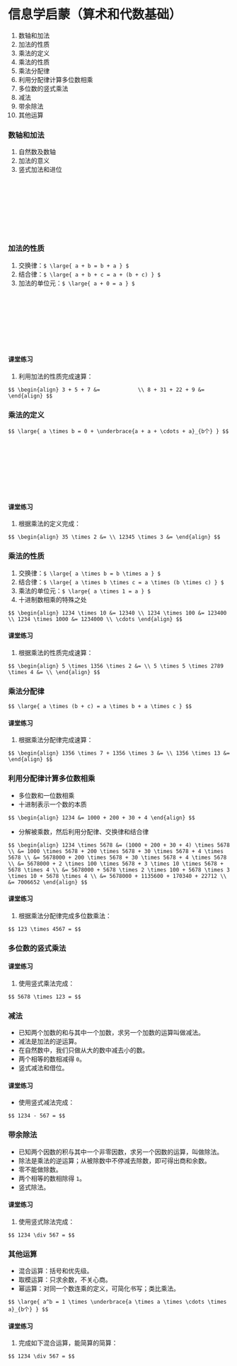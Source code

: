 # 信息学启蒙（算术和代数基础）

1. 数轴和加法
1. 加法的性质
1. 乘法的定义
1. 乘法的性质
1. 乘法分配律
1. 利用分配律计算多位数相乘
1. 多位数的竖式乘法
1. 减法
1. 带余除法
1. 其他运算

	
### 数轴和加法

1. 自然数及数轴<!-- .element: class="fragment fade-in" -->
1. 加法的意义<!-- .element: class="fragment fade-in" -->
1. 竖式加法和进位<!-- .element: class="fragment fade-in" -->
<br/>
<br/>
<br/>
<br/>
<br/>
<br/>
<br/>

	
### 加法的性质

1. 交换律：`$ \large{ a + b = b + a } $`
1. 结合律：`$ \large{ a + b + c = a + (b + c) } $`
1. 加法的单位元：`$ \large{ a + 0 = a } $`
<br/>
<br/>
<br/>
<br/>
<br/>
<br/>
<br/>

	
#### 课堂练习

1. 利用加法的性质完成速算：

`$$
\begin{align}
    3 + 5 + 7 &=            \\
    8 + 31 + 22 + 9 &=
\end{align}
$$`

	
### 乘法的定义

`$$
\large{
    a \times b = 0 + \underbrace{a + a + \cdots + a}_{b个}
}
$$`

<br/>
<br/>
<br/>
<br/>
<br/>
<br/>
<br/>

	
#### 课堂练习

1. 根据乘法的定义完成：

`$$
\begin{align}
    35 \times 2 &= \\
    12345 \times 3 &=
\end{align}
$$`

	
### 乘法的性质

1. 交换律：`$ \large{ a \times b = b \times a } $`
1. 结合律：`$ \large{ a \times b \times c = a \times (b \times c) } $`
1. 乘法的单位元：`$ \large{ a \times 1 = a } $`
1. 十进制数相乘的特殊之处

`$$
\begin{align}
    1234 \times 10 &= 12340 \\
    1234 \times 100 &= 123400 \\
    1234 \times 1000 &= 1234000 \\
    \cdots
\end{align}
$$`

	
#### 课堂练习

1. 根据乘法的性质完成速算：

`$$
\begin{align}
    5 \times 1356 \times 2 &= \\
    5 \times 5 \times 2789 \times 4 &= \\
\end{align}
$$`

	
### 乘法分配律

`$$
\large{
    a \times (b + c) = a \times b + a \times c
}
$$`

	
#### 课堂练习

1. 根据乘法分配律完成速算：

`$$
\begin{align}
    1356 \times 7 + 1356 \times 3 &= \\
    1356 \times 13 &=
\end{align}
$$`

	
### 利用分配律计算多位数相乘

- 多位数和一位数相乘
- 十进制表示一个数的本质

`$$
\begin{align}
    1234 &= 1000 + 200 + 30 + 4
\end{align}
$$`

- 分解被乘数，然后利用分配律、交换律和结合律

`$$
\begin{align}
    1234 \times 5678 &= (1000 + 200 + 30 + 4) \times 5678 \\
                     &= 1000 \times 5678 + 200 \times 5678 + 30 \times 5678 + 4 \times 5678 \\
                     &= 5678000 + 200 \times 5678 + 30 \times 5678 + 4 \times 5678 \\
                     &= 5678000 + 2 \times 100 \times 5678 + 3 \times 10 \times 5678 + 5678 \times 4 \\
                     &= 5678000 + 5678 \times 2 \times 100 + 5678 \times 3 \times 10 + 5678 \times 4 \\
                     &= 5678000 + 1135600 + 170340 + 22712 \\
                     &= 7006652
\end{align}
$$`

	
#### 课堂练习

1. 根据乘法分配律完成多位数乘法：

`$$
    123 \times 4567 =
$$`

	
### 多位数的竖式乘法<!-- .element: class="fragment fade-out" -->

	
#### 课堂练习

1. 使用竖式乘法完成：

`$$
    5678 \times 123 =
$$`

	
### 减法

- 已知两个加数的和与其中一个加数，求另一个加数的运算叫做减法。
- 减法是加法的逆运算。
- 在自然数中，我们只做从大的数中减去小的数。
- 两个相等的数相减得 `0`。
- 竖式减法和借位。

	
#### 课堂练习

- 使用竖式减法完成：

`$$
    1234 - 567 =
$$`

	
### 带余除法

- 已知两个因数的积与其中一个非零因数，求另一个因数的运算，叫做除法。
- 除法是乘法的逆运算；从被除数中不停减去除数，即可得出商和余数。
- 零不能做除数。
- 两个相等的数相除得 `1`。
- 竖式除法。

	
#### 课堂练习

1. 使用竖式除法完成：

`$$
    1234 \div 567 =
$$`

	
### 其他运算

- 混合运算：括号和优先级。
- 取模运算：只求余数，不关心商。
- 幂运算：对同一个数连乘的定义，可简化书写；类比乘法。

`$$
\large{
    a^b = 1 \times \underbrace{a \times a \times \cdots \times a}_{b个}
}
$$`

	
#### 课堂练习

1. 完成如下混合运算，能简算的简算：

`$$
    1234 \div 567 =
$$`


